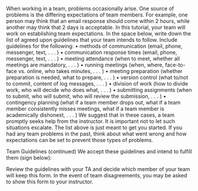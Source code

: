 When working in a team, problems occasionally arise. One source of problems is the differing expectations
of team members. For example, one person may think that an email response should come within 2 hours,
while another may think that 2 days is acceptable.
In this tutorial, your team will work on establishing team expectations. In the space below, write down the
list of agreed upon guidelines that your team intends to follow. Include guidelines for the following:
• methods of communication (email, phone, messenger, text, . . . )
• communication response times (email, phone, messenger, text, . . . )
• meeting attendance (when to meet, whether all meetings are mandatory, . . . )
• running meetings (when, where, face-to-face vs. online, who takes minutes, . . . )
• meeting preparation (whether preparation is needed, what to prepare, . . . )
• version control (what to/not to commit, content of log messages, . . . )
• division of work (how to divide work, who will decide who does what, . . . )
• submitting assignments (when to submit, who will submit, who will review the submission, . . . )
• contingency planning (what if a team member drops out, what if a team member consistently misses
meetings, what if a team member is academically dishonest, . . . ) We suggest that in these cases, a
team promptly seeks help from the instructor. It is important not to let such situations escalate.
The list above is just meant to get you started. If you had any team problems in the past, think about what
went wrong and how expectations can be set to prevent those types of problems.

Team Guidelines (continued)
We accept these guidelines and intend to fulfill them (sign below):





Review the guidelines with your TA and decide which member of your team will keep this form. In the event
of team disagreements, you may be asked to show this form to your instructor.

